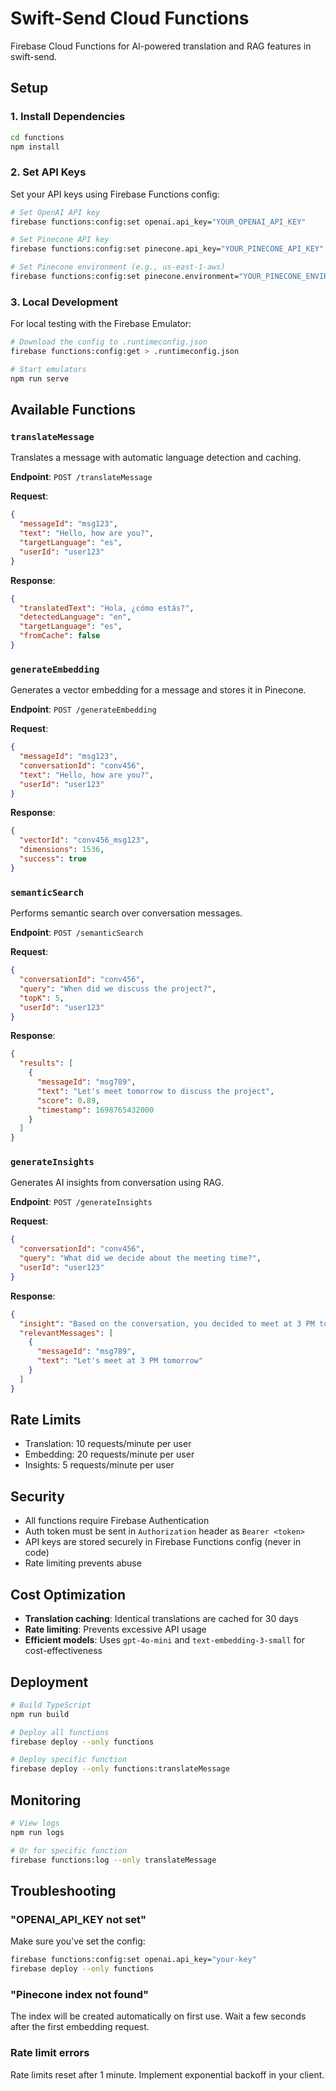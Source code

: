 # Swift-Send Cloud Functions

Firebase Cloud Functions for AI-powered translation and RAG features in swift-send.

## Setup

### 1. Install Dependencies

```bash
cd functions
npm install
```

### 2. Set API Keys

Set your API keys using Firebase Functions config:

```bash
# Set OpenAI API key
firebase functions:config:set openai.api_key="YOUR_OPENAI_API_KEY"

# Set Pinecone API key
firebase functions:config:set pinecone.api_key="YOUR_PINECONE_API_KEY"

# Set Pinecone environment (e.g., us-east-1-aws)
firebase functions:config:set pinecone.environment="YOUR_PINECONE_ENVIRONMENT"
```

### 3. Local Development

For local testing with the Firebase Emulator:

```bash
# Download the config to .runtimeconfig.json
firebase functions:config:get > .runtimeconfig.json

# Start emulators
npm run serve
```

## Available Functions

### `translateMessage`

Translates a message with automatic language detection and caching.

**Endpoint**: `POST /translateMessage`

**Request**:
```json
{
  "messageId": "msg123",
  "text": "Hello, how are you?",
  "targetLanguage": "es",
  "userId": "user123"
}
```

**Response**:
```json
{
  "translatedText": "Hola, ¿cómo estás?",
  "detectedLanguage": "en",
  "targetLanguage": "es",
  "fromCache": false
}
```

### `generateEmbedding`

Generates a vector embedding for a message and stores it in Pinecone.

**Endpoint**: `POST /generateEmbedding`

**Request**:
```json
{
  "messageId": "msg123",
  "conversationId": "conv456",
  "text": "Hello, how are you?",
  "userId": "user123"
}
```

**Response**:
```json
{
  "vectorId": "conv456_msg123",
  "dimensions": 1536,
  "success": true
}
```

### `semanticSearch`

Performs semantic search over conversation messages.

**Endpoint**: `POST /semanticSearch`

**Request**:
```json
{
  "conversationId": "conv456",
  "query": "When did we discuss the project?",
  "topK": 5,
  "userId": "user123"
}
```

**Response**:
```json
{
  "results": [
    {
      "messageId": "msg789",
      "text": "Let's meet tomorrow to discuss the project",
      "score": 0.89,
      "timestamp": 1698765432000
    }
  ]
}
```

### `generateInsights`

Generates AI insights from conversation using RAG.

**Endpoint**: `POST /generateInsights`

**Request**:
```json
{
  "conversationId": "conv456",
  "query": "What did we decide about the meeting time?",
  "userId": "user123"
}
```

**Response**:
```json
{
  "insight": "Based on the conversation, you decided to meet at 3 PM tomorrow.",
  "relevantMessages": [
    {
      "messageId": "msg789",
      "text": "Let's meet at 3 PM tomorrow"
    }
  ]
}
```

## Rate Limits

- Translation: 10 requests/minute per user
- Embedding: 20 requests/minute per user
- Insights: 5 requests/minute per user

## Security

- All functions require Firebase Authentication
- Auth token must be sent in `Authorization` header as `Bearer <token>`
- API keys are stored securely in Firebase Functions config (never in code)
- Rate limiting prevents abuse

## Cost Optimization

- **Translation caching**: Identical translations are cached for 30 days
- **Rate limiting**: Prevents excessive API usage
- **Efficient models**: Uses `gpt-4o-mini` and `text-embedding-3-small` for cost-effectiveness

## Deployment

```bash
# Build TypeScript
npm run build

# Deploy all functions
firebase deploy --only functions

# Deploy specific function
firebase deploy --only functions:translateMessage
```

## Monitoring

```bash
# View logs
npm run logs

# Or for specific function
firebase functions:log --only translateMessage
```

## Troubleshooting

### "OPENAI_API_KEY not set"

Make sure you've set the config:
```bash
firebase functions:config:set openai.api_key="your-key"
firebase deploy --only functions
```

### "Pinecone index not found"

The index will be created automatically on first use. Wait a few seconds after the first embedding request.

### Rate limit errors

Rate limits reset after 1 minute. Implement exponential backoff in your client.
